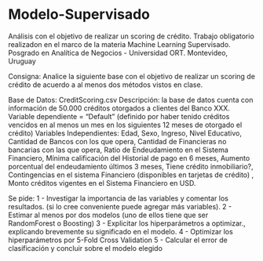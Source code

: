 # Modelo-Supervisado
Análisis con el objetivo de realizar un scoring de crédito. Trabajo obligatorio realizadon en el marco de la materia Machine Learning Supervisado. Posgrado en Analítica de Negocios - Universidad ORT. Montevideo, Uruguay

Consigna: Analice la siguiente base con el objetivo de realizar un scoring de crédito de acuerdo a al menos dos métodos vistos en clase.

Base de Datos: CreditScoring.csv
Descripción: la base de datos cuenta con información de 50.000 créditos otorgados a clientes del Banco XXX. 
Variable dependiente = “Default” (definido por haber tenido créditos vencidos en al menos un mes en los siguientes 12 meses de otorgado el crédito)
Variables Independientes: Edad, Sexo, Ingreso, Nivel Educativo, Cantidad de Bancos con los que opera, Cantidad de Financieras no bancarias con las que opera, Ratio de Endeudamiento en el Sistema Financiero, Mínima calificación del Historial de pago en 6 meses, Aumento porcentual del endeudamiento últimos 3 meses, Tiene crédito inmobiliario?, Contingencias en el sistema Financiero (disponibles en tarjetas de crédito) , Monto créditos vigentes en el Sistema Financiero en USD.

Se pide:
1 - Investigar la importancia de las variables y comentar los resultados. (si lo cree conveniente puede agregar más variables).
2 - Estimar al menos por dos modelos (uno de ellos tiene que ser RandomForest o Boosting)
3 - Explicitar los hiperparámetros a optimizar., explicando brevemente su significado en el modelo.
4 - Optimizar los hiperparámetros por 5-Fold Cross Validation
5 - Calcular el error de clasificación y concluir sobre el modelo elegido




